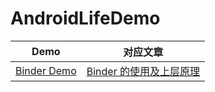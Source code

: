 # AndroidLifeDemo

| Demo | 对应文章 |
| ------ | ------ |
| [Binder Demo](https://github.com/shadowwingz/AndroidLifeDemo/tree/master/AndroidLifeDemo/app/src/main/java/com/shadowwingz/androidlifedemo/binderdemo) | [Binder 的使用及上层原理](https://github.com/shadowwingz/AndroidLife/blob/master/article/Binder%20%E7%9A%84%E4%BD%BF%E7%94%A8%E5%8F%8A%E4%B8%8A%E5%B1%82%E5%8E%9F%E7%90%86.md) |